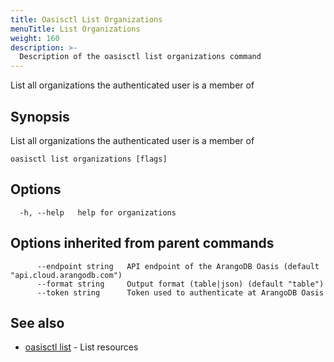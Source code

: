 ```yaml
---
title: Oasisctl List Organizations
menuTitle: List Organizations
weight: 160
description: >-
  Description of the oasisctl list organizations command
---
```

List all organizations the authenticated user is a member of

## Synopsis

List all organizations the authenticated user is a member of

```
oasisctl list organizations [flags]
```

## Options

```
  -h, --help   help for organizations
```

## Options inherited from parent commands

```
      --endpoint string   API endpoint of the ArangoDB Oasis (default "api.cloud.arangodb.com")
      --format string     Output format (table|json) (default "table")
      --token string      Token used to authenticate at ArangoDB Oasis
```

## See also

* [oasisctl list](_index.md)	 - List resources

